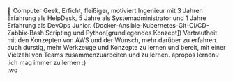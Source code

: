 
👾 Computer Geek, Erficht, fleißiger, motiviert Ingenieur mit 3 Jahren  Erfahrung als HelpDesk, 5 Jahre als Systemadministrator und 1 Jahre Erfahrung als DevOps Junior. (Docker-Ansible-Kubernetes-Git-CI/CD-Zabbix-Bash Scripting und Python[grundlegendes Konzept])
Vertrautheit mit den Konzepten von AWS und der Wunsch, mehr darüber zu erfahren.
auch durstig, mehr Werkzeuge und Konzepte zu lernen und bereit, mit einer Vielzahl von Teams zusammenzuarbeiten und zu lernen.
apropos lernen💡 ,ich mag immer zu lernen :) \
:wq
